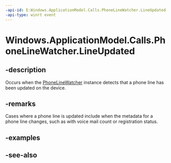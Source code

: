 ----api-id: E:Windows.ApplicationModel.Calls.PhoneLineWatcher.LineUpdated
-api-type: winrt event
---<!-- Event syntaxpublic event Windows.Foundation.TypedEventHandler LineUpdated<Windows.ApplicationModel.Calls.PhoneLineWatcher,  Windows.ApplicationModel.Calls.PhoneLineWatcherEventArgs>--># Windows.ApplicationModel.Calls.PhoneLineWatcher.LineUpdated## -descriptionOccurs when the [PhoneLineWatcher](phonelinewatcher.md) instance detects that a phone line has been updated on the device.## -remarksCases where a phone line is updated include when the metadata for a phone line changes, such as with voice mail count or registration status.## -examples## -see-also